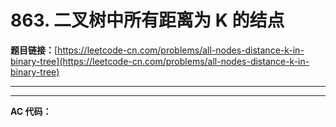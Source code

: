# 863. 二叉树中所有距离为 K 的结点

**题目链接：**[https://leetcode-cn.com/problems/all-nodes-distance-k-in-binary-tree](https://leetcode-cn.com/problems/all-nodes-distance-k-in-binary-tree)

---

<Cards card="leetcode_863_all-nodes-distance-k-in-binary-tree"></Cards>

---

**AC 代码：**

```java

```